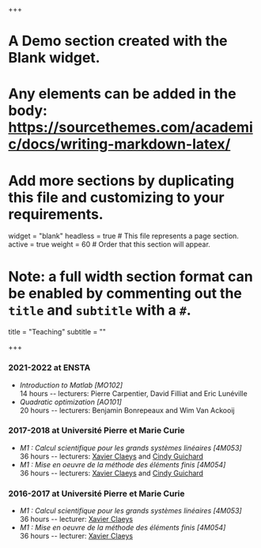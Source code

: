 +++
# A Demo section created with the Blank widget.
# Any elements can be added in the body: https://sourcethemes.com/academic/docs/writing-markdown-latex/
# Add more sections by duplicating this file and customizing to your requirements.

widget = "blank"
headless = true  # This file represents a page section.
active = true
weight = 60  # Order that this section will appear.

# Note: a full width section format can be enabled by commenting out the `title` and `subtitle` with a `#`.
title = "Teaching"
subtitle = ""

+++

### 2021-2022 at ENSTA

- *Introduction to Matlab [MO102]*\
14 hours -- lecturers: Pierre Carpentier, David Filliat and Eric Lunéville
- *Quadratic optimization [AO101]*\
20 hours -- lecturers: Benjamin Bonrepeaux and Wim Van Ackooij

### 2017-2018 at Université Pierre et Marie Curie

- *M1 : Calcul scientifique pour les grands systèmes linéaires [4M053]*\
36 hours -- lecturers: [Xavier Claeys](https://www.ljll.math.upmc.fr/~claeys/) and [Cindy Guichard](http://cindy-guichard.toile-libre.org)
- *M1 : Mise en oeuvre de la méthode des éléments finis [4M054]*\
36 hours -- lecturers: [Xavier Claeys](https://www.ljll.math.upmc.fr/~claeys/) and [Cindy Guichard](http://cindy-guichard.toile-libre.org)

### 2016-2017 at Université Pierre et Marie Curie

- *M1 : Calcul scientifique pour les grands systèmes linéaires [4M053]*\
36 hours -- lecturer: [Xavier Claeys](https://www.ljll.math.upmc.fr/~claeys/)
- *M1 : Mise en oeuvre de la méthode des éléments finis [4M054]*\
36 hours -- lecturer: [Xavier Claeys](https://www.ljll.math.upmc.fr/~claeys/)
